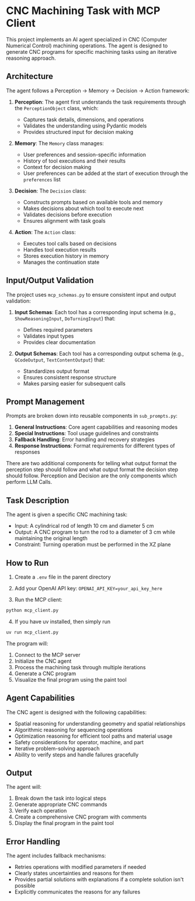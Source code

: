 # CNC Machining Task with MCP Client

This project implements an AI agent specialized in CNC (Computer Numerical Control) machining operations. The agent is designed to generate CNC programs for specific machining tasks using an iterative reasoning approach.

## Architecture

The agent follows a Perception -> Memory -> Decision -> Action framework:

1. **Perception**: The agent first understands the task requirements through the `PerceptionObject` class, which:
   - Captures task details, dimensions, and operations
   - Validates the understanding using Pydantic models
   - Provides structured input for decision making

2. **Memory**: The `Memory` class manages:
   - User preferences and session-specific information
   - History of tool executions and their results
   - Context for decision making
   - User preferences can be added at the start of execution through the `preferences` list

3. **Decision**: The `Decision` class:
   - Constructs prompts based on available tools and memory
   - Makes decisions about which tool to execute next
   - Validates decisions before execution
   - Ensures alignment with task goals

4. **Action**: The `Action` class:
   - Executes tool calls based on decisions
   - Handles tool execution results
   - Stores execution history in memory
   - Manages the continuation state

## Input/Output Validation

The project uses `mcp_schemas.py` to ensure consistent input and output validation:

1. **Input Schemas**: Each tool has a corresponding input schema (e.g., `ShowReasoningInput`, `DoTurningInput`) that:
   - Defines required parameters
   - Validates input types
   - Provides clear documentation

2. **Output Schemas**: Each tool has a corresponding output schema (e.g., `GCodeOutput`, `TextContentOutput`) that:
   - Standardizes output format
   - Ensures consistent response structure
   - Makes parsing easier for subsequent calls

## Prompt Management

Prompts are broken down into reusable components in `sub_prompts.py`:

1. **General Instructions**: Core agent capabilities and reasoning modes
2. **Special Instructions**: Tool usage guidelines and constraints
3. **Fallback Handling**: Error handling and recovery strategies
4. **Response Instructions**: Format requirements for different types of responses

There are two additional components for telling what output format the perception step should follow and what output format the decision step should follow. Perception and Decision are the only components which perform LLM Calls.

## Task Description

The agent is given a specific CNC machining task:
- Input: A cylindrical rod of length 10 cm and diameter 5 cm
- Output: A CNC program to turn the rod to a diameter of 3 cm while maintaining the original length
- Constraint: Turning operation must be performed in the XZ plane

## How to Run
1. Create a `.env` file in the parent directory

2. Add your OpenAI API key: `OPENAI_API_KEY=your_api_key_here`

3. Run the MCP client:
```bash
python mcp_client.py
```

4. If you have uv installed, then simply run
```bash
uv run mcp_client.py
```

The program will:
1. Connect to the MCP server
2. Initialize the CNC agent
3. Process the machining task through multiple iterations
4. Generate a CNC program
5. Visualize the final program using the paint tool

## Agent Capabilities

The CNC agent is designed with the following capabilities:
- Spatial reasoning for understanding geometry and spatial relationships
- Algorithmic reasoning for sequencing operations
- Optimization reasoning for efficient tool paths and material usage
- Safety considerations for operator, machine, and part
- Iterative problem-solving approach
- Ability to verify steps and handle failures gracefully

## Output

The agent will:
1. Break down the task into logical steps
2. Generate appropriate CNC commands
3. Verify each operation
4. Create a comprehensive CNC program with comments
5. Display the final program in the paint tool

## Error Handling

The agent includes fallback mechanisms:
- Retries operations with modified parameters if needed
- Clearly states uncertainties and reasons for them
- Provides partial solutions with explanations if a complete solution isn't possible
- Explicitly communicates the reasons for any failures